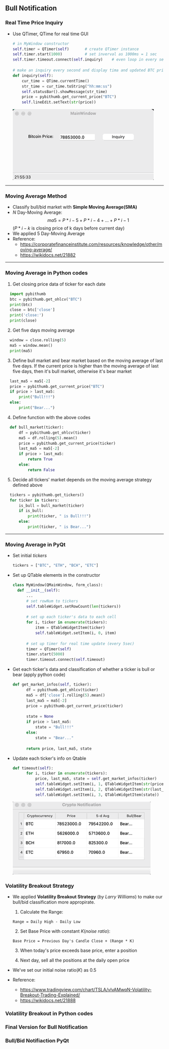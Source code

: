 ## Bull Notification

### Real Time Price Inquiry

- Use QTimer, QTime for real time GUI

  ```python
  # in MyWindow constructor
  self.timer = QTimer(self)       # create QTimer instance
  self.timer.start(1000)          # set inverval as 1000ms = 1 sec
  self.timer.timeout.connect(self.inquiry)    # even loop in every second

  # make an inquiry every second and display tima and updated BTC price
  def inquiry(self):
      cur_time = QTime.currentTime()
      str_time = cur_time.toString("hh:mm:ss")
      self.statusBar().showMessage(str_time)
      price = pybithumb.get_current_price("BTC")
      self.lineEdit.setText(str(price))
  ```

  ![Price Inquiry](/bull_notification/price_inquiry.gif)

---

### Moving Average Method

- Classify bull/bid market with **Simple Moving Average(SMA)**
- _N_ Day-Moving Average:
  $$ ma5 = P*{i-5} + P*{i-4} + ... + P*{i-1}$$
  ($P*{i-k}$ is closing price of k days before current day)
- We applied 5 Day-Moving Average
- Reference:
  - https://corporatefinanceinstitute.com/resources/knowledge/other/moving-average/
  - https://wikidocs.net/21882

---

### Moving Average in Python codes

1. Get closing price data of ticker for each date

```python
  import pybithumb
  btc = pybithumb.get_ohlcv("BTC")
  print(btc)
  close = btc['close']
  print('close:')
  print(close)
```

2. Get five days moving average

```python
  window = close.rolling(5)
  ma5 = window.mean()
  print(ma5)
```

3. Define bull market and bear market based on the moving average of last five days. If the current price is higher than the moving average of last five days, then it's bull market, otherwise it's bear market

```python
  last_ma5 = ma5[-2]
  price = pybithumb.get_current_price("BTC")
  if price > last_ma5:
      print("Bull!!!")
  else:
      print("Bear...")
```

4. Define function with the above codes

```python
  def bull_market(ticker):
      df = pybithumb.get_ohlcv(ticker)
      ma5 = df.rolling(5).mean()
      price = pybithumb.get_current_price(ticker)
      last_ma5 = ma5[-2]
      if price > last_ma5:
          return True
      else:
          return False
```

5. Decide all tickers' market depends on the moving average strategy defined above

```python
  tickers = pybithumb.get_tickers()
  for ticker in tickers:
      is_bull = bull_market(ticker)
      if is_bull:
          print(ticker, " is Bull!!!")
      else:
          print(ticker, " is Bear...")
```

---

### Moving Average in PyQt

- Set initial _tickers_
  ```python
  tickers = ["BTC", "ETH", "BCH", "ETC"]
  ```
- Set up QTable elements in the constructor

  ```python
  class MyWindow(QMainWindow, form_class):
    def __init__(self):
        ...
        # set rowNum to tickers
        self.tableWidget.setRowCount(len(tickers))

        # set up each ticker's data to each cell
        for i, ticker in enumerate(tickers):
            item = QTableWidgetItem(ticker)
            self.tableWidget.setItem(i, 0, item)

        # set up timer for real time update (every 5sec)
        timer = QTimer(self)
        timer.start(5000)
        timer.timeout.connect(self.timeout)
  ```

- Get each ticker's data and classification of whether a ticker is bull or bear (apply python code)

  ```python
  def get_market_infos(self, ticker):
        df = pybithumb.get_ohlcv(ticker)
        ma5 = df['close'].rolling(5).mean()
        last_ma5 = ma5[-2]
        price = pybithumb.get_current_price(ticker)

        state = None
        if price > last_ma5:
            state = "Bull!!!"
        else:
            state = "Bear..."

        return price, last_ma5, state
  ```

- Update each ticker's info on Qtable

  ```python
  def timeout(self):
        for i, ticker in enumerate(tickers):
            price, last_ma5, state = self.get_market_infos(ticker)
            self.tableWidget.setItem(i, 1, QTableWidgetItem(str(price)))
            self.tableWidget.setItem(i, 2, QTableWidgetItem(str(last_ma5)))
            self.tableWidget.setItem(i, 3, QTableWidgetItem(state))
  ```

  ![MovingAveragePyQt](/bull_notification/ma5.gif)

### Volatility Breakout Strategy

- We applied **Volatility Breakout Strategy** (_by Larry Williams_) to make our bull/bid classification more appropirate.

  1. Calculate the Range:

  ```
  Range = Daily High - Daily Low
  ```

  2. Set Base Price with constant _K_(_noise ratio_):

  ```
  Base Price = Previous Day's Candle Close + (Range * K)
  ```

  3. When today's price exceeds base price, enter a position

  4. Next day, sell all the positions at the daily open price

- We've set our initial noise ratio(_K_) as 0.5

- Reference:
  - https://www.tradingview.com/chart/TSLA/vlvAMwqN-Volatility-Breakout-Trading-Explained/
  - https://wikidocs.net/21888

### Volatility Breakout in Python codes

### Final Version for Bull Notification

### Bull/Bid Notifiaction PyQt
